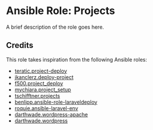 # Ansible Role: Projects

A brief description of the role goes here.

## Credits

This role takes inspiration from the following Ansible roles:

- [teratic.project-deploy](https://github.com/teratic/ansible-project-deploy)
- [jkanclerz.deploy-project](https://github.com/jkanclerz/ansible-deploy-project)
- [f500.project_deploy](https://github.com/f500/ansible-project_deploy)
- [mychiara.project_setup](https://github.com/mychiara/ansible-role-project_setup)
- [tschifftner.projects](https://github.com/tschifftner/ansible-role-projects)
- [benlipp.ansible-role-laraveldeploy](https://github.com/benlipp/ansible-role-laraveldeploy)
- [roquie.ansible-laravel-env](https://github.com/roquie/ansible-laravel-env)
- [darthwade.wordpress-apache](https://github.com/darthwade/ansible-role-wordpress-apache)
- [darthwade.wordpress](https://github.com/darthwade/ansible-role-wordpress)
